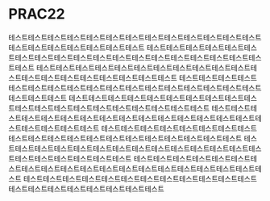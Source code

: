 # PRAC22


테스트테스트테스트테스트테스트테스트테스트테스트테스트테스트테스트테스트테스트테스트테스트테스트테스트테스트테스트테스트
테스트테스트테스트테스트테스트테스트테스트테스트테스트테스트테스트테스트테스트테스트테스트테스트테스트테스트테스트테스트
테스트테스트테스트테스트테스트테스트테스트테스트테스트테스트테스트테스트테스트테스트테스트테스트테스트테스트테스트테스트
테스트테스트테스트테스트테스트테스트테스트테스트테스트테스트테스트테스트테스트테스트테스트테스트테스트테스트테스트테스트
테스트테스트테스트테스트테스트테스트테스트테스트테스트테스트테스트테스트테스트테스트테스트테스트테스트테스트테스트테스트
테스트테스트테스트테스트테스트테스트테스트테스트테스트테스트테스트테스트테스트테스트테스트테스트테스트테스트테스트테스트
테스트테스트테스트테스트테스트테스트테스트테스트테스트테스트테스트테스트테스트테스트테스트테스트테스트테스트테스트테스트
테스트테스트테스트테스트테스트테스트테스트테스트테스트테스트테스트테스트테스트테스트테스트테스트테스트테스트테스트테스트
테스트테스트테스트테스트테스트테스트테스트테스트테스트테스트테스트테스트테스트테스트테스트테스트테스트테스트테스트테스트
테스트테스트테스트테스트테스트테스트테스트테스트테스트테스트테스트테스트테스트테스트테스트테스트테스트테스트테스트테스트
